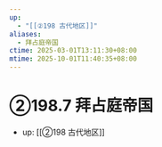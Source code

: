 ```yaml
---
up:
  - "[[②198 古代地区]]"
aliases:
  - 拜占庭帝国
ctime: 2025-03-01T13:11:30+08:00
mtime: 2025-10-01T11:40:35+08:00
---
```


# ②198.7 拜占庭帝国

- up: [[②198 古代地区]]
